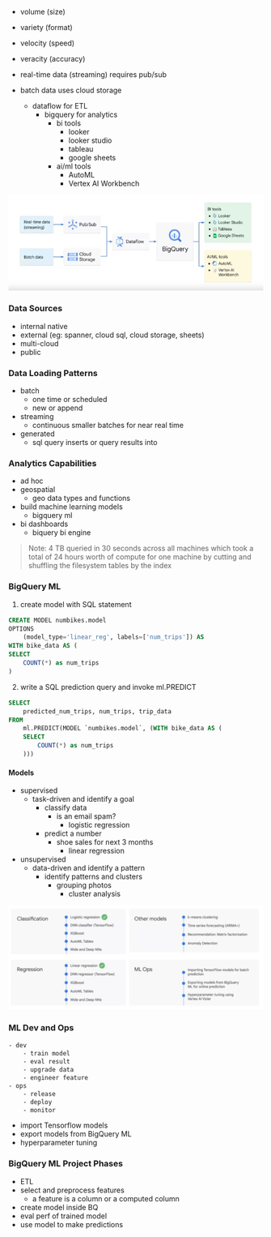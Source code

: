 - volume (size)
- variety (format)
- velocity (speed)
- veracity (accuracy)

- real-time data (streaming) requires pub/sub
- batch data uses cloud storage
	- dataflow for ETL
		- bigquery for analytics 
			- bi tools
				- looker 
				- looker studio
				- tableau
				- google sheets
			- ai/ml tools
				- AutoML
				- Vertex AI Workbench

![](./gcp-data.png)

### Data Sources
- internal native
- external (eg: spanner, cloud sql, cloud storage, sheets)
- multi-cloud
- public

### Data Loading Patterns
- batch 
	- one time or scheduled
	- new or append
- streaming 
	- continuous smaller batches for near real time
- generated
	- sql query inserts or query results into

### Analytics Capabilities
- ad hoc
- geospatial 
	- geo data types and functions 
- build machine learning models
	- bigquery ml
- bi dashboards
	- biquery bi engine

> Note: 4 TB queried in 30 seconds across all machines which took a total of 24 hours worth of compute for one machine by cutting and shuffling the filesystem tables by the index

### BigQuery ML
1. create model with SQL statement
```sql
CREATE MODEL numbikes.model
OPTIONS
	(model_type='linear_reg', labels=['num_trips']) AS 
WITH bike_data AS (
SELECT 
	COUNT(*) as num_trips
)
```
2. write a SQL prediction query and invoke ml.PREDICT
```sql
SELECT 
	predicted_num_trips, num_trips, trip_data
FROM
	ml.PREDICT(MODEL `numbikes.model`, (WITH bike_data AS (
	SELECT 
		COUNT(*) as num_trips
	)))
```

#### Models
- supervised 
	- task-driven and identify a goal
		- classify data
			- is an email spam?
				- logistic regression
		- predict a number
			- shoe sales for next 3 months
				- linear regression
- unsupervised
	- data-driven and identify a pattern
		- identify patterns and clusters
			- grouping photos
				- cluster analysis

![](./bigquery-ml-models.png)

### ML Dev and Ops
	- dev
		- train model
		- eval result
		- upgrade data
		- engineer feature
	- ops
		- release
		- deploy
		- monitor
- import Tensorflow models
- export models from BigQuery ML
- hyperparameter tuning

### BigQuery ML Project Phases
- ETL
- select and preprocess features 
	- a feature is a column or a computed column
- create model inside BQ
- eval perf of trained model
- use model to make predictions

